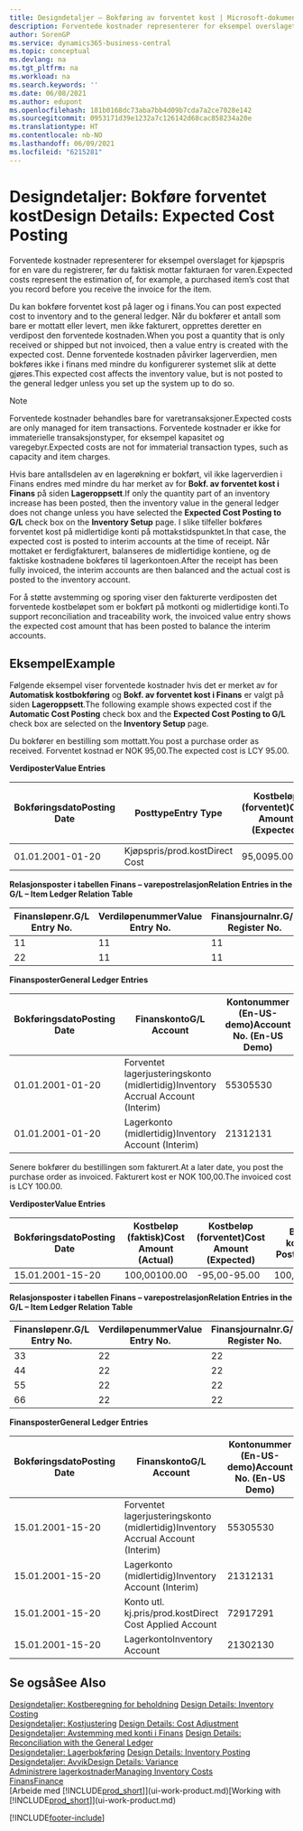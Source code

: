 ```yaml
---
title: Designdetaljer – Bokføring av forventet kost | Microsoft-dokumentasjon
description: Forventede kostnader representerer for eksempel overslaget for kjøpspris for en vare du registrerer, før du faktisk mottar fakturaen for varen.
author: SorenGP
ms.service: dynamics365-business-central
ms.topic: conceptual
ms.devlang: na
ms.tgt_pltfrm: na
ms.workload: na
ms.search.keywords: ''
ms.date: 06/08/2021
ms.author: edupont
ms.openlocfilehash: 181b0168dc73aba7bb4d09b7cda7a2ce7028e142
ms.sourcegitcommit: 0953171d39e1232a7c126142d68cac858234a20e
ms.translationtype: HT
ms.contentlocale: nb-NO
ms.lasthandoff: 06/09/2021
ms.locfileid: "6215281"
---
```

# <a name="design-details-expected-cost-posting"></a><span data-ttu-id="9cb70-103">Designdetaljer: Bokføre forventet kost</span><span class="sxs-lookup"><span data-stu-id="9cb70-103">Design Details: Expected Cost Posting</span></span>
<span data-ttu-id="9cb70-104">Forventede kostnader representerer for eksempel overslaget for kjøpspris for en vare du registrerer, før du faktisk mottar fakturaen for varen.</span><span class="sxs-lookup"><span data-stu-id="9cb70-104">Expected costs represent the estimation of, for example, a purchased item’s cost that you record before you receive the invoice for the item.</span></span>  

 <span data-ttu-id="9cb70-105">Du kan bokføre forventet kost på lager og i finans.</span><span class="sxs-lookup"><span data-stu-id="9cb70-105">You can post expected cost to inventory and to the general ledger.</span></span> <span data-ttu-id="9cb70-106">Når du bokfører et antall som bare er mottatt eller levert, men ikke fakturert, opprettes deretter en verdipost den forventede kostnaden.</span><span class="sxs-lookup"><span data-stu-id="9cb70-106">When you post a quantity that is only received or shipped but not invoiced, then a value entry is created with the expected cost.</span></span> <span data-ttu-id="9cb70-107">Denne forventede kostnaden påvirker lagerverdien, men bokføres ikke i finans med mindre du konfigurerer systemet slik at dette gjøres.</span><span class="sxs-lookup"><span data-stu-id="9cb70-107">This expected cost affects the inventory value, but is not posted to the general ledger unless you set up the system up to do so.</span></span>  

> [!NOTE]  
>  <span data-ttu-id="9cb70-108">Forventede kostnader behandles bare for varetransaksjoner.</span><span class="sxs-lookup"><span data-stu-id="9cb70-108">Expected costs are only managed for item transactions.</span></span> <span data-ttu-id="9cb70-109">Forventede kostnader er ikke for immaterielle transaksjonstyper, for eksempel kapasitet og varegebyr.</span><span class="sxs-lookup"><span data-stu-id="9cb70-109">Expected costs are not for immaterial transaction types, such as capacity and item charges.</span></span>  

 <span data-ttu-id="9cb70-110">Hvis bare antallsdelen av en lagerøkning er bokført, vil ikke lagerverdien i Finans endres med mindre du har merket av for **Bokf. av forventet kost i Finans** på siden **Lageroppsett**.</span><span class="sxs-lookup"><span data-stu-id="9cb70-110">If only the quantity part of an inventory increase has been posted, then the inventory value in the general ledger does not change unless you have selected the **Expected Cost Posting to G/L** check box on the **Inventory Setup** page.</span></span> <span data-ttu-id="9cb70-111">I slike tilfeller bokføres forventet kost på midlertidige konti på mottakstidspunktet.</span><span class="sxs-lookup"><span data-stu-id="9cb70-111">In that case, the expected cost is posted to interim accounts at the time of receipt.</span></span> <span data-ttu-id="9cb70-112">Når mottaket er ferdigfakturert, balanseres de midlertidige kontiene, og de faktiske kostnadene bokføres til lagerkontoen.</span><span class="sxs-lookup"><span data-stu-id="9cb70-112">After the receipt has been fully invoiced, the interim accounts are then balanced and the actual cost is posted to the inventory account.</span></span>  

 <span data-ttu-id="9cb70-113">For å støtte avstemming og sporing viser den fakturerte verdiposten det forventede kostbeløpet som er bokført på motkonti og midlertidige konti.</span><span class="sxs-lookup"><span data-stu-id="9cb70-113">To support reconciliation and traceability work, the invoiced value entry shows the expected cost amount that has been posted to balance the interim accounts.</span></span>  

## <a name="example"></a><span data-ttu-id="9cb70-114">Eksempel</span><span class="sxs-lookup"><span data-stu-id="9cb70-114">Example</span></span>  
 <span data-ttu-id="9cb70-115">Følgende eksempel viser forventede kostnader hvis det er merket av for **Automatisk kostbokføring** og **Bokf. av forventet kost i Finans** er valgt på siden **Lageroppsett**.</span><span class="sxs-lookup"><span data-stu-id="9cb70-115">The following example shows expected cost if the **Automatic Cost Posting** check box and the **Expected Cost Posting to G/L** check box are selected on the **Inventory Setup** page.</span></span>  

 <span data-ttu-id="9cb70-116">Du bokfører en bestilling som mottatt.</span><span class="sxs-lookup"><span data-stu-id="9cb70-116">You post a purchase order as received.</span></span> <span data-ttu-id="9cb70-117">Forventet kostnad er NOK 95,00.</span><span class="sxs-lookup"><span data-stu-id="9cb70-117">The expected cost is LCY 95.00.</span></span>  

 <span data-ttu-id="9cb70-118">**Verdiposter**</span><span class="sxs-lookup"><span data-stu-id="9cb70-118">**Value Entries**</span></span>  

|<span data-ttu-id="9cb70-119">Bokføringsdato</span><span class="sxs-lookup"><span data-stu-id="9cb70-119">Posting Date</span></span>|<span data-ttu-id="9cb70-120">Posttype</span><span class="sxs-lookup"><span data-stu-id="9cb70-120">Entry Type</span></span>|<span data-ttu-id="9cb70-121">Kostbeløp (forventet)</span><span class="sxs-lookup"><span data-stu-id="9cb70-121">Cost Amount (Expected)</span></span>|<span data-ttu-id="9cb70-122">Forventet kost bokført i Finans</span><span class="sxs-lookup"><span data-stu-id="9cb70-122">Expected Cost Posted to G/L</span></span>|<span data-ttu-id="9cb70-123">Forventet kostnad</span><span class="sxs-lookup"><span data-stu-id="9cb70-123">Expected Cost</span></span>|<span data-ttu-id="9cb70-124">Varepostnr.</span><span class="sxs-lookup"><span data-stu-id="9cb70-124">Item Ledger Entry No.</span></span>|<span data-ttu-id="9cb70-125">Løpenr.</span><span class="sxs-lookup"><span data-stu-id="9cb70-125">Entry No.</span></span>|  
|------------------|----------------|------------------------------|----------------------------------|-------------------|---------------------------|---------------|  
|<span data-ttu-id="9cb70-126">01.01.20</span><span class="sxs-lookup"><span data-stu-id="9cb70-126">01-01-20</span></span>|<span data-ttu-id="9cb70-127">Kjøpspris/prod.kost</span><span class="sxs-lookup"><span data-stu-id="9cb70-127">Direct Cost</span></span>|<span data-ttu-id="9cb70-128">95,00</span><span class="sxs-lookup"><span data-stu-id="9cb70-128">95.00</span></span>|<span data-ttu-id="9cb70-129">95,00</span><span class="sxs-lookup"><span data-stu-id="9cb70-129">95.00</span></span>|<span data-ttu-id="9cb70-130">Ja</span><span class="sxs-lookup"><span data-stu-id="9cb70-130">Yes</span></span>|<span data-ttu-id="9cb70-131">1</span><span class="sxs-lookup"><span data-stu-id="9cb70-131">1</span></span>|<span data-ttu-id="9cb70-132">1</span><span class="sxs-lookup"><span data-stu-id="9cb70-132">1</span></span>|  

 <span data-ttu-id="9cb70-133">**Relasjonsposter i tabellen Finans – varepostrelasjon**</span><span class="sxs-lookup"><span data-stu-id="9cb70-133">**Relation Entries in the G/L – Item Ledger Relation Table**</span></span>  

|<span data-ttu-id="9cb70-134">Finansløpenr.</span><span class="sxs-lookup"><span data-stu-id="9cb70-134">G/L Entry No.</span></span>|<span data-ttu-id="9cb70-135">Verdiløpenummer</span><span class="sxs-lookup"><span data-stu-id="9cb70-135">Value Entry No.</span></span>|<span data-ttu-id="9cb70-136">Finansjournalnr.</span><span class="sxs-lookup"><span data-stu-id="9cb70-136">G/L Register No.</span></span>|  
|--------------------|---------------------|-----------------------|  
|<span data-ttu-id="9cb70-137">1</span><span class="sxs-lookup"><span data-stu-id="9cb70-137">1</span></span>|<span data-ttu-id="9cb70-138">1</span><span class="sxs-lookup"><span data-stu-id="9cb70-138">1</span></span>|<span data-ttu-id="9cb70-139">1</span><span class="sxs-lookup"><span data-stu-id="9cb70-139">1</span></span>|  
|<span data-ttu-id="9cb70-140">2</span><span class="sxs-lookup"><span data-stu-id="9cb70-140">2</span></span>|<span data-ttu-id="9cb70-141">1</span><span class="sxs-lookup"><span data-stu-id="9cb70-141">1</span></span>|<span data-ttu-id="9cb70-142">1</span><span class="sxs-lookup"><span data-stu-id="9cb70-142">1</span></span>|  

 <span data-ttu-id="9cb70-143">**Finansposter**</span><span class="sxs-lookup"><span data-stu-id="9cb70-143">**General Ledger Entries**</span></span>  

|<span data-ttu-id="9cb70-144">Bokføringsdato</span><span class="sxs-lookup"><span data-stu-id="9cb70-144">Posting Date</span></span>|<span data-ttu-id="9cb70-145">Finanskonto</span><span class="sxs-lookup"><span data-stu-id="9cb70-145">G/L Account</span></span>|<span data-ttu-id="9cb70-146">Kontonummer (En-US-demo)</span><span class="sxs-lookup"><span data-stu-id="9cb70-146">Account No. (En-US Demo)</span></span>|<span data-ttu-id="9cb70-147">Beløp</span><span class="sxs-lookup"><span data-stu-id="9cb70-147">Amount</span></span>|<span data-ttu-id="9cb70-148">Løpenr.</span><span class="sxs-lookup"><span data-stu-id="9cb70-148">Entry No.</span></span>|  
|------------------|------------------|---------------------------------|------------|---------------|  
|<span data-ttu-id="9cb70-149">01.01.20</span><span class="sxs-lookup"><span data-stu-id="9cb70-149">01-01-20</span></span>|<span data-ttu-id="9cb70-150">Forventet lagerjusteringskonto (midlertidig)</span><span class="sxs-lookup"><span data-stu-id="9cb70-150">Inventory Accrual Account (Interim)</span></span>|<span data-ttu-id="9cb70-151">5530</span><span class="sxs-lookup"><span data-stu-id="9cb70-151">5530</span></span>|<span data-ttu-id="9cb70-152">-95,00</span><span class="sxs-lookup"><span data-stu-id="9cb70-152">-95.00</span></span>|<span data-ttu-id="9cb70-153">2</span><span class="sxs-lookup"><span data-stu-id="9cb70-153">2</span></span>|  
|<span data-ttu-id="9cb70-154">01.01.20</span><span class="sxs-lookup"><span data-stu-id="9cb70-154">01-01-20</span></span>|<span data-ttu-id="9cb70-155">Lagerkonto (midlertidig)</span><span class="sxs-lookup"><span data-stu-id="9cb70-155">Inventory Account (Interim)</span></span>|<span data-ttu-id="9cb70-156">2131</span><span class="sxs-lookup"><span data-stu-id="9cb70-156">2131</span></span>|<span data-ttu-id="9cb70-157">95,00</span><span class="sxs-lookup"><span data-stu-id="9cb70-157">95.00</span></span>|<span data-ttu-id="9cb70-158">1</span><span class="sxs-lookup"><span data-stu-id="9cb70-158">1</span></span>|  

 <span data-ttu-id="9cb70-159">Senere bokfører du bestillingen som fakturert.</span><span class="sxs-lookup"><span data-stu-id="9cb70-159">At a later date, you post the purchase order as invoiced.</span></span> <span data-ttu-id="9cb70-160">Fakturert kost er NOK 100,00.</span><span class="sxs-lookup"><span data-stu-id="9cb70-160">The invoiced cost is LCY 100.00.</span></span>  

 <span data-ttu-id="9cb70-161">**Verdiposter**</span><span class="sxs-lookup"><span data-stu-id="9cb70-161">**Value Entries**</span></span>  

|<span data-ttu-id="9cb70-162">Bokføringsdato</span><span class="sxs-lookup"><span data-stu-id="9cb70-162">Posting Date</span></span>|<span data-ttu-id="9cb70-163">Kostbeløp (faktisk)</span><span class="sxs-lookup"><span data-stu-id="9cb70-163">Cost Amount (Actual)</span></span>|<span data-ttu-id="9cb70-164">Kostbeløp (forventet)</span><span class="sxs-lookup"><span data-stu-id="9cb70-164">Cost Amount (Expected)</span></span>|<span data-ttu-id="9cb70-165">Bokført kost</span><span class="sxs-lookup"><span data-stu-id="9cb70-165">Cost Posted to G/L</span></span>|<span data-ttu-id="9cb70-166">Forventet kostnad</span><span class="sxs-lookup"><span data-stu-id="9cb70-166">Expected Cost</span></span>|<span data-ttu-id="9cb70-167">Varepostnr.</span><span class="sxs-lookup"><span data-stu-id="9cb70-167">Item Ledger Entry No.</span></span>|<span data-ttu-id="9cb70-168">Løpenr.</span><span class="sxs-lookup"><span data-stu-id="9cb70-168">Entry No.</span></span>|  
|------------------|----------------------------|------------------------------|-------------------------|-------------------|---------------------------|---------------|  
|<span data-ttu-id="9cb70-169">15.01.20</span><span class="sxs-lookup"><span data-stu-id="9cb70-169">01-15-20</span></span>|<span data-ttu-id="9cb70-170">100,00</span><span class="sxs-lookup"><span data-stu-id="9cb70-170">100.00</span></span>|<span data-ttu-id="9cb70-171">-95,00</span><span class="sxs-lookup"><span data-stu-id="9cb70-171">-95.00</span></span>|<span data-ttu-id="9cb70-172">100,00</span><span class="sxs-lookup"><span data-stu-id="9cb70-172">100.00</span></span>|<span data-ttu-id="9cb70-173">Nei</span><span class="sxs-lookup"><span data-stu-id="9cb70-173">No</span></span>|<span data-ttu-id="9cb70-174">1</span><span class="sxs-lookup"><span data-stu-id="9cb70-174">1</span></span>|<span data-ttu-id="9cb70-175">2</span><span class="sxs-lookup"><span data-stu-id="9cb70-175">2</span></span>|  

 <span data-ttu-id="9cb70-176">**Relasjonsposter i tabellen Finans – varepostrelasjon**</span><span class="sxs-lookup"><span data-stu-id="9cb70-176">**Relation Entries in the G/L – Item Ledger Relation Table**</span></span>  

|<span data-ttu-id="9cb70-177">Finansløpenr.</span><span class="sxs-lookup"><span data-stu-id="9cb70-177">G/L Entry No.</span></span>|<span data-ttu-id="9cb70-178">Verdiløpenummer</span><span class="sxs-lookup"><span data-stu-id="9cb70-178">Value Entry No.</span></span>|<span data-ttu-id="9cb70-179">Finansjournalnr.</span><span class="sxs-lookup"><span data-stu-id="9cb70-179">G/L Register No.</span></span>|  
|--------------------|---------------------|-----------------------|  
|<span data-ttu-id="9cb70-180">3</span><span class="sxs-lookup"><span data-stu-id="9cb70-180">3</span></span>|<span data-ttu-id="9cb70-181">2</span><span class="sxs-lookup"><span data-stu-id="9cb70-181">2</span></span>|<span data-ttu-id="9cb70-182">2</span><span class="sxs-lookup"><span data-stu-id="9cb70-182">2</span></span>|  
|<span data-ttu-id="9cb70-183">4</span><span class="sxs-lookup"><span data-stu-id="9cb70-183">4</span></span>|<span data-ttu-id="9cb70-184">2</span><span class="sxs-lookup"><span data-stu-id="9cb70-184">2</span></span>|<span data-ttu-id="9cb70-185">2</span><span class="sxs-lookup"><span data-stu-id="9cb70-185">2</span></span>|  
|<span data-ttu-id="9cb70-186">5</span><span class="sxs-lookup"><span data-stu-id="9cb70-186">5</span></span>|<span data-ttu-id="9cb70-187">2</span><span class="sxs-lookup"><span data-stu-id="9cb70-187">2</span></span>|<span data-ttu-id="9cb70-188">2</span><span class="sxs-lookup"><span data-stu-id="9cb70-188">2</span></span>|  
|<span data-ttu-id="9cb70-189">6</span><span class="sxs-lookup"><span data-stu-id="9cb70-189">6</span></span>|<span data-ttu-id="9cb70-190">2</span><span class="sxs-lookup"><span data-stu-id="9cb70-190">2</span></span>|<span data-ttu-id="9cb70-191">2</span><span class="sxs-lookup"><span data-stu-id="9cb70-191">2</span></span>|  

 <span data-ttu-id="9cb70-192">**Finansposter**</span><span class="sxs-lookup"><span data-stu-id="9cb70-192">**General Ledger Entries**</span></span>  

|<span data-ttu-id="9cb70-193">Bokføringsdato</span><span class="sxs-lookup"><span data-stu-id="9cb70-193">Posting Date</span></span>|<span data-ttu-id="9cb70-194">Finanskonto</span><span class="sxs-lookup"><span data-stu-id="9cb70-194">G/L Account</span></span>|<span data-ttu-id="9cb70-195">Kontonummer (En-US-demo)</span><span class="sxs-lookup"><span data-stu-id="9cb70-195">Account No. (En-US Demo)</span></span>|<span data-ttu-id="9cb70-196">Beløp</span><span class="sxs-lookup"><span data-stu-id="9cb70-196">Amount</span></span>|<span data-ttu-id="9cb70-197">Løpenr.</span><span class="sxs-lookup"><span data-stu-id="9cb70-197">Entry No.</span></span>|  
|------------------|------------------|---------------------------------|------------|---------------|  
|<span data-ttu-id="9cb70-198">15.01.20</span><span class="sxs-lookup"><span data-stu-id="9cb70-198">01-15-20</span></span>|<span data-ttu-id="9cb70-199">Forventet lagerjusteringskonto (midlertidig)</span><span class="sxs-lookup"><span data-stu-id="9cb70-199">Inventory Accrual Account (Interim)</span></span>|<span data-ttu-id="9cb70-200">5530</span><span class="sxs-lookup"><span data-stu-id="9cb70-200">5530</span></span>|<span data-ttu-id="9cb70-201">95,00</span><span class="sxs-lookup"><span data-stu-id="9cb70-201">95.00</span></span>|<span data-ttu-id="9cb70-202">4</span><span class="sxs-lookup"><span data-stu-id="9cb70-202">4</span></span>|  
|<span data-ttu-id="9cb70-203">15.01.20</span><span class="sxs-lookup"><span data-stu-id="9cb70-203">01-15-20</span></span>|<span data-ttu-id="9cb70-204">Lagerkonto (midlertidig)</span><span class="sxs-lookup"><span data-stu-id="9cb70-204">Inventory Account (Interim)</span></span>|<span data-ttu-id="9cb70-205">2131</span><span class="sxs-lookup"><span data-stu-id="9cb70-205">2131</span></span>|<span data-ttu-id="9cb70-206">-95,00</span><span class="sxs-lookup"><span data-stu-id="9cb70-206">-95.00</span></span>|<span data-ttu-id="9cb70-207">3</span><span class="sxs-lookup"><span data-stu-id="9cb70-207">3</span></span>|  
|<span data-ttu-id="9cb70-208">15.01.20</span><span class="sxs-lookup"><span data-stu-id="9cb70-208">01-15-20</span></span>|<span data-ttu-id="9cb70-209">Konto utl. kj.pris/prod.kost</span><span class="sxs-lookup"><span data-stu-id="9cb70-209">Direct Cost Applied Account</span></span>|<span data-ttu-id="9cb70-210">7291</span><span class="sxs-lookup"><span data-stu-id="9cb70-210">7291</span></span>|<span data-ttu-id="9cb70-211">-100</span><span class="sxs-lookup"><span data-stu-id="9cb70-211">-100</span></span>|<span data-ttu-id="9cb70-212">6</span><span class="sxs-lookup"><span data-stu-id="9cb70-212">6</span></span>|  
|<span data-ttu-id="9cb70-213">15.01.20</span><span class="sxs-lookup"><span data-stu-id="9cb70-213">01-15-20</span></span>|<span data-ttu-id="9cb70-214">Lagerkonto</span><span class="sxs-lookup"><span data-stu-id="9cb70-214">Inventory Account</span></span>|<span data-ttu-id="9cb70-215">2130</span><span class="sxs-lookup"><span data-stu-id="9cb70-215">2130</span></span>|<span data-ttu-id="9cb70-216">100</span><span class="sxs-lookup"><span data-stu-id="9cb70-216">100</span></span>|<span data-ttu-id="9cb70-217">5</span><span class="sxs-lookup"><span data-stu-id="9cb70-217">5</span></span>|  

## <a name="see-also"></a><span data-ttu-id="9cb70-218">Se også</span><span class="sxs-lookup"><span data-stu-id="9cb70-218">See Also</span></span>
 <span data-ttu-id="9cb70-219">[Designdetaljer: Kostberegning for beholdning](design-details-inventory-costing.md) </span><span class="sxs-lookup"><span data-stu-id="9cb70-219">[Design Details: Inventory Costing](design-details-inventory-costing.md) </span></span>  
 <span data-ttu-id="9cb70-220">[Designdetaljer: Kostjustering](design-details-cost-adjustment.md) </span><span class="sxs-lookup"><span data-stu-id="9cb70-220">[Design Details: Cost Adjustment](design-details-cost-adjustment.md) </span></span>  
 <span data-ttu-id="9cb70-221">[Designdetaljer: Avstemming med konti i Finans](design-details-reconciliation-with-the-general-ledger.md) </span><span class="sxs-lookup"><span data-stu-id="9cb70-221">[Design Details: Reconciliation with the General Ledger](design-details-reconciliation-with-the-general-ledger.md) </span></span>  
 <span data-ttu-id="9cb70-222">[Designdetaljer: Lagerbokføring](design-details-inventory-posting.md) </span><span class="sxs-lookup"><span data-stu-id="9cb70-222">[Design Details: Inventory Posting](design-details-inventory-posting.md) </span></span>  
 [<span data-ttu-id="9cb70-223">Designdetaljer: Avvik</span><span class="sxs-lookup"><span data-stu-id="9cb70-223">Design Details: Variance</span></span>](design-details-variance.md)  
 [<span data-ttu-id="9cb70-224">Administrere lagerkostnader</span><span class="sxs-lookup"><span data-stu-id="9cb70-224">Managing Inventory Costs</span></span>](finance-manage-inventory-costs.md)  
 [<span data-ttu-id="9cb70-225">Finans</span><span class="sxs-lookup"><span data-stu-id="9cb70-225">Finance</span></span>](finance.md)  
 <span data-ttu-id="9cb70-226">[Arbeide med [!INCLUDE[prod_short](includes/prod_short.md)]](ui-work-product.md)</span><span class="sxs-lookup"><span data-stu-id="9cb70-226">[Working with [!INCLUDE[prod_short](includes/prod_short.md)]](ui-work-product.md)</span></span>


[!INCLUDE[footer-include](includes/footer-banner.md)]